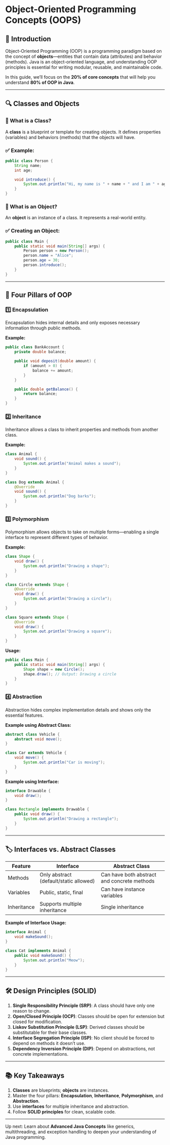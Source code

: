 # Object-Oriented Programming Concepts (OOPS)

## 🎯 Introduction

Object-Oriented Programming (OOP) is a programming paradigm based on the concept of **objects**—entities that contain data (attributes) and behavior (methods). Java is an object-oriented language, and understanding OOP principles is essential for writing modular, reusable, and maintainable code.

In this guide, we’ll focus on the **20% of core concepts** that will help you understand **80% of OOP in Java**.

---

## 🔍 Classes and Objects

### 📌 What is a Class?
A **class** is a blueprint or template for creating objects. It defines properties (variables) and behaviors (methods) that the objects will have.

### ✅ Example:
```java
public class Person {
    String name;
    int age;

    void introduce() {
        System.out.println("Hi, my name is " + name + " and I am " + age + " years old.");
    }
}
```

### 📌 What is an Object?
An **object** is an instance of a class. It represents a real-world entity.

### ✅ Creating an Object:
```java
public class Main {
    public static void main(String[] args) {
        Person person = new Person();
        person.name = "Alice";
        person.age = 30;
        person.introduce();
    }
}
```

---

## 🎯 Four Pillars of OOP

### 1️⃣ **Encapsulation**
Encapsulation hides internal details and only exposes necessary information through public methods.

**Example:**
```java
public class BankAccount {
    private double balance;

    public void deposit(double amount) {
        if (amount > 0) {
            balance += amount;
        }
    }

    public double getBalance() {
        return balance;
    }
}
```

### 2️⃣ **Inheritance**
Inheritance allows a class to inherit properties and methods from another class.

**Example:**
```java
class Animal {
    void sound() {
        System.out.println("Animal makes a sound");
    }
}

class Dog extends Animal {
    @Override
    void sound() {
        System.out.println("Dog barks");
    }
}
```

### 3️⃣ **Polymorphism**
Polymorphism allows objects to take on multiple forms—enabling a single interface to represent different types of behavior.

**Example:**
```java
class Shape {
    void draw() {
        System.out.println("Drawing a shape");
    }
}

class Circle extends Shape {
    @Override
    void draw() {
        System.out.println("Drawing a circle");
    }
}

class Square extends Shape {
    @Override
    void draw() {
        System.out.println("Drawing a square");
    }
}
```

**Usage:**
```java
public class Main {
    public static void main(String[] args) {
        Shape shape = new Circle();
        shape.draw(); // Output: Drawing a circle
    }
}
```

### 4️⃣ **Abstraction**
Abstraction hides complex implementation details and shows only the essential features.

**Example using Abstract Class:**
```java
abstract class Vehicle {
    abstract void move();
}

class Car extends Vehicle {
    void move() {
        System.out.println("Car is moving");
    }
}
```

**Example using Interface:**
```java
interface Drawable {
    void draw();
}

class Rectangle implements Drawable {
    public void draw() {
        System.out.println("Drawing a rectangle");
    }
}
```

---

## 🏷️ Interfaces vs. Abstract Classes

| Feature         | Interface                         | Abstract Class                    |
|-----------------|----------------------------------|-----------------------------------|
| Methods         | Only abstract (default/static allowed) | Can have both abstract and concrete methods |
| Variables       | Public, static, final            | Can have instance variables       |
| Inheritance     | Supports multiple inheritance    | Single inheritance                |

**Example of Interface Usage:**
```java
interface Animal {
    void makeSound();
}

class Cat implements Animal {
    public void makeSound() {
        System.out.println("Meow");
    }
}
```

---

## 🛠️ Design Principles (SOLID)

1. **Single Responsibility Principle (SRP)**: A class should have only one reason to change.
2. **Open/Closed Principle (OCP)**: Classes should be open for extension but closed for modification.
3. **Liskov Substitution Principle (LSP)**: Derived classes should be substitutable for their base classes.
4. **Interface Segregation Principle (ISP)**: No client should be forced to depend on methods it doesn’t use.
5. **Dependency Inversion Principle (DIP)**: Depend on abstractions, not concrete implementations.

---

## 📚 Key Takeaways

1. **Classes** are blueprints; **objects** are instances.
2. Master the four pillars: **Encapsulation**, **Inheritance**, **Polymorphism**, and **Abstraction**.
3. Use **interfaces** for multiple inheritance and abstraction.
4. Follow **SOLID principles** for clean, scalable code.

---

Up next: Learn about **Advanced Java Concepts** like generics, multithreading, and exception handling to deepen your understanding of Java programming.

